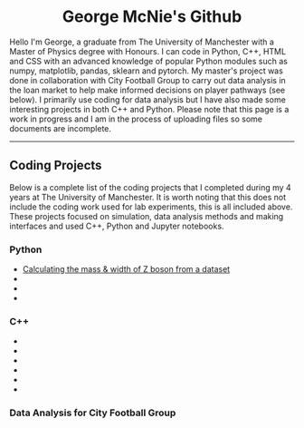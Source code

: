 <h1 align="center">George McNie's Github</h1>
Hello I'm George, a graduate from The University of Manchester with a Master of Physics degree with Honours. I can code in Python, C++, HTML and CSS with an advanced knowledge of popular Python modules such as numpy, matplotlib, pandas, sklearn and pytorch. My master's project was done in collaboration with City Football Group to carry out data analysis in the loan market to help make informed decisions on player pathways (see below). I primarily use coding for data analysis but I have also made some interesting projects in both C++ and Python. Please note that this page is a work in progress and I am in the process of uploading files so some documents are incomplete.
<hr>
<h2 align="left">Coding Projects</h2>
Below is a complete list of the coding projects that I completed during my 4 years at The University of Manchester. It is worth noting that this does not include the coding work used for lab experiments, this is all included above. These projects focused on simulation, data analysis methods and making interfaces and used C++, Python and Jupyter notebooks.

### Python
- [Calculating the mass & width of Z boson from a dataset](https://github.com/your-username/data-analysis-project)
-
-
-

### C++
-
-
-
-
-
-

### Data Analysis for City Football Group

<!---
georgemcnie/georgemcnie is a ✨ special ✨ repository because its `README.md` (this file) appears on your GitHub profile.
You can click the Preview link to take a look at your changes.
--->
